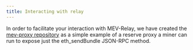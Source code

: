 ```yaml
---
title: Interacting with relay
---
```


In order to facilitate your interaction with MEV-Relay, we have created the [mev-proxy repository](https://github.com/flashbots/mev-proxy) as a simple example of a reserve proxy a miner can run to expose just the eth_sendBundle JSON-RPC method.
